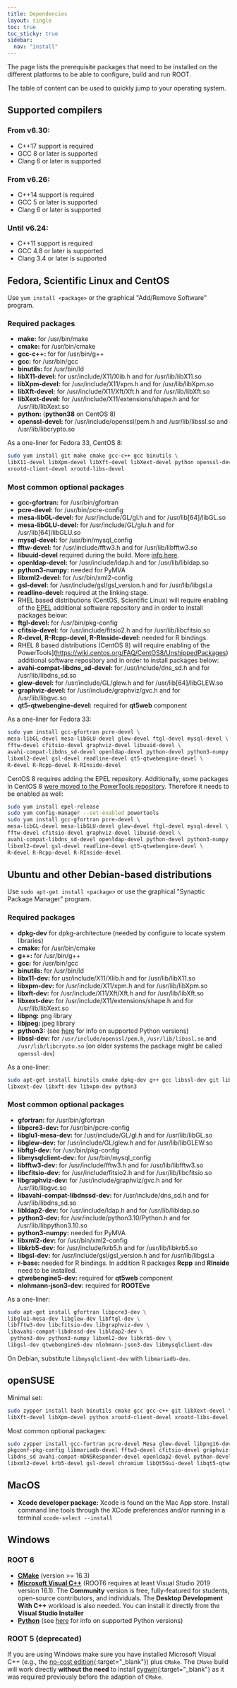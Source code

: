 ```yaml
---
title: Dependencies
layout: single
toc: true
toc_sticky: true
sidebar:
  nav: "install"
---
```


The page lists the prerequisite packages that need to be installed on the different platforms to be able to configure, build and run ROOT.

The table of content can be used to quickly jump to your operating system.

## Supported compilers

### From v6.30:
- C++17 support is required
- GCC 8 or later is supported
- Clang 6 or later is supported

### From v6.26:
- C++14 support is required
- GCC 5 or later is supported
- Clang 6 or later is supported

### Until v6.24:
- C++11 support is required
- GCC 4.8 or later is supported
- Clang 3.4 or later is supported

## Fedora, Scientific Linux and CentOS

Use `yum install <package>` or the graphical "Add/Remove Software" program.

### Required packages

*   **make:** for /usr/bin/make
*   **cmake:** for /usr/bin/cmake
*   **gcc-c++:** for  for /usr/bin/g++
*   **gcc:** for /usr/bin/gcc
*   **binutils:** for /usr/bin/ld
*   **libX11-devel:** for usr/include/X11/Xlib.h and for /usr/lib/libX11.so
*   **libXpm-devel:** for /usr/include/X11/xpm.h and for /usr/lib/libXpm.so
*   **libXft-devel:** for /usr/include/X11/Xft/Xft.h and for /usr/lib/libXft.so
*   **libXext-devel:** for /usr/include/X11/extensions/shape.h and for /usr/lib/libXext.so
*   **python:** (**python38** on CentOS 8)
*   **openssl-devel:** for /usr/include/openssl/pem.h and /usr/lib/libssl.so and /usr/lib/libcrypto.so

As a one-liner for Fedora 33, CentOS 8:

```bash
sudo yum install git make cmake gcc-c++ gcc binutils \
libX11-devel libXpm-devel libXft-devel libXext-devel python openssl-devel \
xrootd-client-devel xrootd-libs-devel
```

### Most common optional packages

*   **gcc-gfortran:** for /usr/bin/gfortran
*   **pcre-devel:** for /usr/bin/pcre-config
*   **mesa-libGL-devel:** for /usr/include/GL/gl.h and for /usr/lib[64]/libGL.so
*   **mesa-libGLU-devel:** for /usr/include/GL/glu.h and for /usr/lib[64]/libGLU.so
*   **mysql-devel:** for /usr/bin/mysql_config
*   **fftw-devel:** for /usr/include/fftw3.h and for /usr/lib/libfftw3.so
*   **libuuid-devel** required during the build. More [info here](https://root-forum.cern.ch/t/cannot-compile-root-v6-22-08-with-debug-symbols-and-all-options/44242).
*   **openldap-devel:** for /usr/include/ldap.h and for /usr/lib/libldap.so
*   **python3-numpy:** needed for PyMVA
*   **libxml2-devel:** for /usr/bin/xml2-config
*   **gsl-devel:** for /usr/include/gsl/gsl_version.h and for /usr/lib/libgsl.a
*   **readline-devel:** required at the linking stage.
*   RHEL based distributions (CentOS, Scientific Linux) will require enabling of the [EPEL](https://fedoraproject.org/wiki/EPEL) additional software repository and in order to install packages below:
*   **ftgl-devel:** for /usr/bin/pkg-config
*   **cfitsio-devel:** for /usr/include/fitsio2.h and for /usr/lib/libcfitsio.so
*   **R-devel, R-Rcpp-devel, R-RInside-devel:** needed for R bindings.
*   RHEL 8 based distributions (CentOS 8) will require enabling of the PowerTools](https://wiki.centos.org/FAQ/CentOS8/UnshippedPackages) additional software repository and in order to install packages below:
*   **avahi-compat-libdns_sd-devel:** for /usr/include/dns_sd.h and for /usr/lib/libdns_sd.so
*   **glew-devel:** for /usr/include/GL/glew.h and for /usr/lib[64]/libGLEW.so
*   **graphviz-devel:** for /usr/include/graphviz/gvc.h and for /usr/lib/libgvc.so
*   **qt5-qtwebengine-devel:** required for **qt5web** component

As a one-liner for Fedora 33:
```bash
sudo yum install gcc-gfortran pcre-devel \
mesa-libGL-devel mesa-libGLU-devel glew-devel ftgl-devel mysql-devel \
fftw-devel cfitsio-devel graphviz-devel libuuid-devel \
avahi-compat-libdns_sd-devel openldap-devel python-devel python3-numpy \
libxml2-devel gsl-devel readline-devel qt5-qtwebengine-devel \
R-devel R-Rcpp-devel R-RInside-devel
```

CentOS 8 requires adding the EPEL repository. Additionally, some packages in CentOS 8 [were moved to the PowerTools repository](https://root-forum.cern.ch/t/root-dependencies-can-not-install-in-centos8/42010). Therefore it needs to be enabled as well:
```bash
sudo yum install epel-release
sudo yum config-manager --set-enabled powertools
sudo yum install gcc-gfortran pcre-devel \
mesa-libGL-devel mesa-libGLU-devel glew-devel ftgl-devel mysql-devel \
fftw-devel cfitsio-devel graphviz-devel libuuid-devel \
avahi-compat-libdns_sd-devel openldap-devel python-devel python3-numpy \
libxml2-devel gsl-devel readline-devel qt5-qtwebengine-devel \
R-devel R-Rcpp-devel R-RInside-devel
```

## Ubuntu and other Debian-based distributions

Use `sudo apt-get install <package>` or use the graphical "Synaptic Package Manager" program.

### Required packages

*   **dpkg-dev**  for dpkg-architecture (needed by configure to locate system libraries)
*   **cmake:** for /usr/bin/cmake
*   **g++:** for /usr/bin/g++
*   **gcc:** for /usr/bin/gcc
*   **binutils:** for /usr/bin/ld
*   **libx11-dev:** for usr/include/X11/Xlib.h and for /usr/lib/libX11.so
*   **libxpm-dev:** for /usr/include/X11/xpm.h and for /usr/lib/libXpm.so
*   **libxft-dev:** for /usr/include/X11/Xft/Xft.h and for /usr/lib/libXft.so
*   **libxext-dev:** for /usr/include/X11/extensions/shape.h and for /usr/lib/libXext.so
*   **libpng:** png library
*   **libjpeg:** jpeg library
*   **python3:** (see [here](https://root.cern/install/build_from_source/#root-python-and-pyroot) for info on supported Python versions)
*   **libssl-dev:** for `/usr/include/openssl/pem.h`, `/usr/lib/libssl.so` and `/usr/lib/libcrypto.so` (on older systems the package might be called `openssl-dev`)

As a one-liner:

```bash
sudo apt-get install binutils cmake dpkg-dev g++ gcc libssl-dev git libx11-dev \
libxext-dev libxft-dev libxpm-dev python3
```

### Most common optional packages

*   **gfortran:** for /usr/bin/gfortran
*   **libpcre3-dev:** for /usr/bin/pcre-config
*   **libglu1-mesa-dev:** for /usr/include/GL/gl.h and for /usr/lib/libGL.so
*   **libglew-dev:** for /usr/include/GL/glew.h and for /usr/lib/libGLEW.so
*   **libftgl-dev:** for /usr/bin/pkg-config
*   **libmysqlclient-dev:** for /usr/bin/mysql_config
*   **libfftw3-dev:** for /usr/include/fftw3.h and for /usr/lib/libfftw3.so
*   **libcfitsio-dev:** for /usr/include/fitsio2.h and for /usr/lib/libcfitsio.so
*   **libgraphviz-dev:** for /usr/include/graphviz/gvc.h and for /usr/lib/libgvc.so
*   **libavahi-compat-libdnssd-dev:** for /usr/include/dns_sd.h and for /usr/lib/libdns_sd.so
*   **libldap2-dev:** for /usr/include/ldap.h and for /usr/lib/libldap.so
*   **python3-dev:** for /usr/include/python3.10/Python.h and for /usr/lib/libpython3.10.so
*   **python3-numpy:** needed for PyMVA
*   **libxml2-dev:** for /usr/bin/xml2-config
*   **libkrb5-dev:** for /usr/include/krb5.h and for /usr/lib/libkrb5.so
*   **libgsl-dev:** for /usr/include/gsl/gsl_version.h and for /usr/lib/libgsl.a
*   **r-base:** needed for R bindings. In addition R packages **Rcpp** and **RInside** need to be installed.
*   **qtwebengine5-dev:** required for **qt5web** component
*   **nlohmann-json3-dev:** required for **ROOTEve**

As a one-liner:

```bash
sudo apt-get install gfortran libpcre3-dev \
libglu1-mesa-dev libglew-dev libftgl-dev \
libfftw3-dev libcfitsio-dev libgraphviz-dev \
libavahi-compat-libdnssd-dev libldap2-dev \
 python3-dev python3-numpy libxml2-dev libkrb5-dev \
libgsl-dev qtwebengine5-dev nlohmann-json3-dev libmysqlclient-dev
```

On Debian, substitute `libmysqlclient-dev` with `libmariadb-dev`.

## openSUSE

Minimal set:

```bash
sudo zypper install bash binutils cmake gcc gcc-c++ git libXext-devel \
libXft-devel libXpm-devel python xrootd-client-devel xrootd-libs-devel
```

Most common optional packages:

```bash
sudo zypper install gcc-fortran pcre-devel Mesa glew-devel libpng16-devel \
pkgconf-pkg-config libmariadb-devel fftw3-devel cfitsio-devel graphviz-devel \
libdns_sd avahi-compat-mDNSResponder-devel openldap2-devel python-devel python-numpy \
libxml2-devel krb5-devel gsl-devel chromium libQt5Gui-devel libqt5-qtwebengine-devel
```

## MacOS

* **Xcode developer package:** Xcode is found on the Mac App store. Install command line tools through the XCode preferences and/or running in a terminal  `xcode-select --install`

## Windows

### ROOT 6

*   **[CMake](https://cmake.org/download/)** (version >= 16.3)
*   **[Microsoft Visual C++](https://visualstudio.microsoft.com/)** (ROOT6 requires at least Visual Studio 2019 version 16.1). The **Community** version is free, fully-featured for students, open-source contributors, and individuals.
The **Desktop Development With C++** workload is also needed. You can install it directly from the **Visual Studio Installer**
*   **[Python](https://python.org)** (see [here](https://root.cern/install/build_from_source/#root-python-and-pyroot) for info on supported Python versions)


### ROOT 5 (deprecated)

If you are using Windows make sure you have installed Microsoft Visual C++ (e.g., the
[no-cost edition](https://www.microsoft.com/express/vc/){:target="_blank"}) plus `CMake`.
The `CMake` build will work directly **without the need** to install
[cygwin](https://cygwin.com){:target="_blank"} as it was required previously before the adaption of `CMake`.
